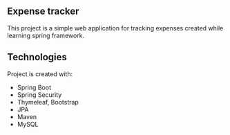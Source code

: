 ## Expense tracker
This project is a simple web application for tracking expenses created while learning spring framework. 
	
## Technologies
Project is created with:
* Spring Boot
* Spring Security
* Thymeleaf, Bootstrap
* JPA
* Maven
* MySQL
	
